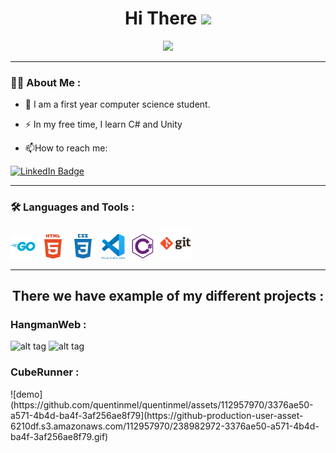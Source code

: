 <h1 align="center">
  Hi There
  <img src="https://media.giphy.com/media/hvRJCLFzcasrR4ia7z/giphy.gif" width="30px"/>
</h1>
<div id="header" align="center">
  <img src="https://media.giphy.com/media/qgQUggAC3Pfv687qPC/giphy.gif" width="400"/>
</div>

---

### :man_technologist: About Me :

- :telescope: I am a first year computer science student.

- :zap: In my free time, I learn C# and Unity

- :mailbox:How to reach me: 
<div id="badges">
  <a href="https://www.linkedin.com/in/quentin-meleo">
    <img src="https://img.shields.io/badge/LinkedIn-blue?style=for-the-badge&logo=linkedin&logoColor=white" alt="LinkedIn Badge"/>
  </a>
</div>


---

### :hammer_and_wrench: Languages and Tools :

<div>
  <img src="https://github.com/devicons/devicon/blob/master/icons/go/go-original-wordmark.svg" title="Go" alt="Golang" width="40" height="40"/>&nbsp;
  <img src="https://github.com/devicons/devicon/blob/master/icons/html5/html5-plain-wordmark.svg" title="HTML5" alt="HTML5" width="40" height="40"/>&nbsp;
  <img src="https://github.com/devicons/devicon/blob/master/icons/css3/css3-plain-wordmark.svg" title="CSS3" alt="CSS3" width="40" height="40"/>&nbsp;
  <img src="https://github.com/devicons/devicon/blob/master/icons/vscode/vscode-original-wordmark.svg" title="VsCode" alt="VsCode" width="40" height="40"/>&nbsp;
  <img src="https://github.com/devicons/devicon/blob/master/icons/csharp/csharp-line.svg" title="C#" alt="C#" width="40" height="40"/>&nbsp;
  <img src="https://github.com/devicons/devicon/blob/master/icons/git/git-original-wordmark.svg" title="Git" **alt="Git" width="50" height="50"/>
</div>

---

<h2 align="center">
  <strong> There we have example of my different projects : </strong>
</h2>

<h3>
  HangmanWeb : 
</h3>

  ![alt tag](https://user-images.githubusercontent.com/112957970/210276937-267aa5d6-1d4a-47bd-86e9-e0824bf650f9.png)
  ![alt tag](https://user-images.githubusercontent.com/112957970/210277262-bf3d25cc-8fa2-41b3-9a8b-120a3b5393c7.png)
  
<h3>
  CubeRunner :

</h3>
  ![demo](https://github.com/quentinmel/quentinmel/assets/112957970/3376ae50-a571-4b4d-ba4f-3af256ae8f79](https://github-production-user-asset-6210df.s3.amazonaws.com/112957970/238982972-3376ae50-a571-4b4d-ba4f-3af256ae8f79.gif)

 
